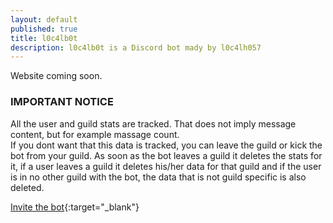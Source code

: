 ```yaml
---
layout: default
published: true
title: l0c4lb0t
description: l0c4lb0t is a Discord bot mady by l0c4lh057
---
```

Website coming soon.

### IMPORTANT NOTICE
All the user and guild stats are tracked. That does not imply message content, but for example massage count.<br>
If you dont want that this data is tracked, you can leave the guild or kick the bot from your guild. As soon as the bot leaves a guild it deletes the stats for it, if a user leaves a guild it deletes his/her data for that guild and if the user is in no other guild with the bot, the data that is not guild specific is also deleted.

[Invite the bot](https://discordapp.com/oauth2/authorize?client_id=516976969867460630&permissions=2146958591&scope=bot){:target="_blank"}